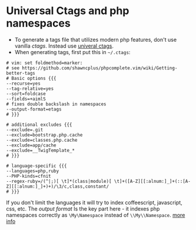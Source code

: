 # Universal Ctags and php namespaces

* To generate a tags file that utilizes modern php features, don't use vanilla *ctags*. Instead use [univeral ctags](https://github.com/universal-ctags/ctags).
* When generating tags, first put this in `~/.ctags`:

```
# vim: set foldmethod=marker:
# see https://github.com/shawncplus/phpcomplete.vim/wiki/Getting-better-tags
# Basic options {{{
--recurse=yes
--tag-relative=yes
--sort=foldcase
--fields=+aimlS
# fixes double backslash in namespaces
--output-format=etags
# }}}

# additional excludes {{{
--exclude=.git
--exclude=bootstrap.php.cache
--exclude=classes.php.cache
--exclude=app/cache
--exclude=__TwigTemplate_*
# }}}

# language-specific {{{
--languages=php,ruby
--PHP-kinds=cfnit
--regex-ruby=/(^|;)[ \t]*(class|module)[ \t]+([A-Z][[:alnum:]_]+(::[A-Z][[:alnum:]_]+)+)/\3/c,class,constant/
# }}}
```

If you don't limit the languages it will try to index coffeescript, javascript, css, etc. The *output format* Is the key part here - it indexes php namespaces correctly as `\My\Namespace` instead of `\\My\\Namespace`. [more info](https://github.com/universal-ctags/ctags/issues/815)

